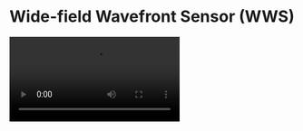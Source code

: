 # Wide-field Wavefront Sensor (WWS)

<video src="https:\\github.com\freemercury\Widefield_wavefront_sensor\tree\main\docs\test_short_720p.mp4"></video>

